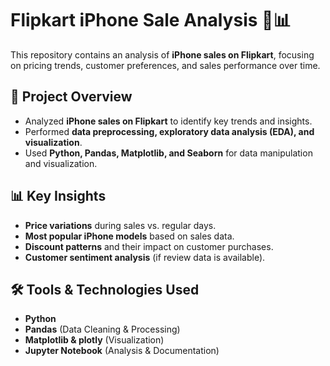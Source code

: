 # Flipkart iPhone Sale Analysis 📱📊

This repository contains an analysis of **iPhone sales on Flipkart**, focusing on pricing trends, customer preferences, and sales performance over time.

## 📌 Project Overview
- Analyzed **iPhone sales on Flipkart** to identify key trends and insights.
- Performed **data preprocessing, exploratory data analysis (EDA), and visualization**.
- Used **Python, Pandas, Matplotlib, and Seaborn** for data manipulation and visualization.

## 📊 Key Insights
- **Price variations** during sales vs. regular days.
- **Most popular iPhone models** based on sales data.
- **Discount patterns** and their impact on customer purchases.
- **Customer sentiment analysis** (if review data is available).

## 🛠️ Tools & Technologies Used
- **Python**
- **Pandas** (Data Cleaning & Processing)
- **Matplotlib & plotly** (Visualization)
- **Jupyter Notebook** (Analysis & Documentation)

